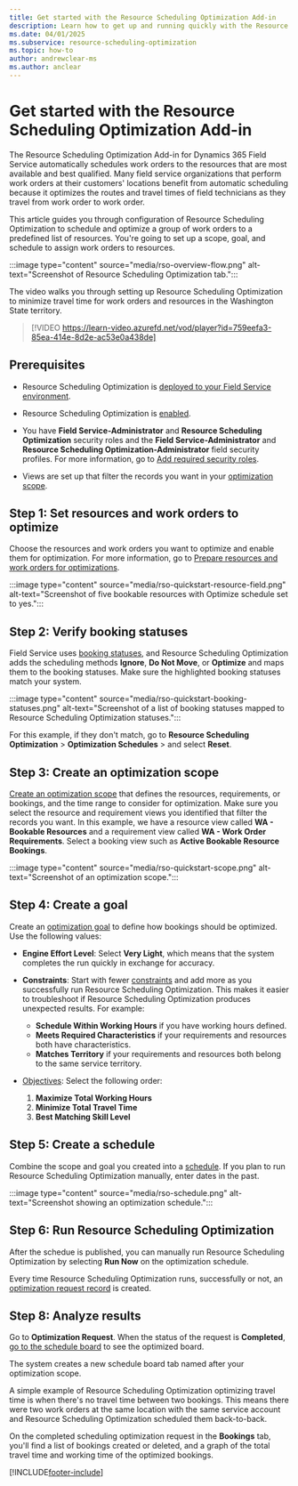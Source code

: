 ```yaml
---
title: Get started with the Resource Scheduling Optimization Add-in
description: Learn how to get up and running quickly with the Resource Scheduling Optimization Add-in for Field Service.
ms.date: 04/01/2025
ms.subservice: resource-scheduling-optimization
ms.topic: how-to
author: andrewclear-ms
ms.author: anclear
---
```


# Get started with the Resource Scheduling Optimization Add-in

The Resource Scheduling Optimization Add-in for Dynamics 365 Field Service automatically schedules work orders to the resources that are most available and best qualified. Many field service organizations that perform work orders at their customers' locations benefit from automatic scheduling because it optimizes the routes and travel times of field technicians as they travel from work order to work order.

This article guides you through configuration of Resource Scheduling Optimization to schedule and optimize a group of work orders to a predefined list of resources. You're going to set up a scope, goal, and schedule to assign work orders to resources.

:::image type="content" source="media/rso-overview-flow.png" alt-text="Screenshot of Resource Scheduling Optimization tab.":::

The video walks you through setting up Resource Scheduling Optimization to minimize travel time for work orders and resources in the Washington State territory.

> [!VIDEO https://learn-video.azurefd.net/vod/player?id=759eefa3-85ea-414e-8d2e-ac53e0a438de]

## Prerequisites

- Resource Scheduling Optimization is [deployed to your Field Service environment](rso-deployment.md).

- Resource Scheduling Optimization is [enabled](rso-configuration.md#enable-resource-scheduling-optimization).

- You have **Field Service-Administrator** and **Resource Scheduling Optimization** security roles and the **Field Service-Administrator** and **Resource Scheduling Optimization-Administrator** field security profiles. For more information, go to [Add required security roles](rso-configuration.md#add-required-security-roles-to-users-who-configure-and-run-resource-scheduling-optimization).

- Views are set up that filter the records you want in your [optimization scope](rso-optimization-scope.md).

## Step 1: Set resources and work orders to optimize

Choose the resources and work orders you want to optimize and enable them for optimization. For more information, go to [Prepare resources and work orders for optimizations](rso-configuration.md#prepare-resources-and-requirements-for-optimizations).  

:::image type="content" source="media/rso-quickstart-resource-field.png" alt-text="Screenshot of five bookable resources with Optimize schedule set to yes.":::

## Step 2: Verify booking statuses

Field Service uses [booking statuses](set-up-booking-statuses.md), and Resource Scheduling Optimization adds the scheduling methods **Ignore**, **Do Not Move**, or **Optimize** and maps them to the booking statuses. Make sure the highlighted booking statuses match your system.

:::image type="content" source="media/rso-quickstart-booking-statuses.png" alt-text="Screenshot of a list of booking statuses mapped to Resource Scheduling Optimization statuses.":::

For this example, if they don't match, go to **Resource Scheduling Optimization** > **Optimization Schedules** > and select **Reset**.

## Step 3: Create an optimization scope

[Create an optimization scope](rso-optimization-scope.md) that defines the resources, requirements, or bookings, and the time range to consider for optimization. Make sure you select the resource and requirement views you identified that filter the records you want. In this example, we have a resource view called **WA - Bookable Resources** and a requirement view called **WA - Work Order Requirements**. Select a booking view such as **Active Bookable Resource Bookings**.

:::image type="content" source="media/rso-quickstart-scope.png" alt-text="Screenshot of an optimization scope.":::

## Step 4: Create a goal

Create an [optimization goal](rso-optimization-goal.md) to define how bookings should be optimized. Use the following values:

- **Engine Effort Level**: Select **Very Light**, which means that the system completes the run quickly in exchange for accuracy.

- **Constraints**: Start with fewer [constraints](rso-optimization-goal.md#understand-constraints) and add more as you successfully run Resource Scheduling Optimization. This makes it easier to troubleshoot if Resource Scheduling Optimization produces unexpected results. For example:

  - **Schedule Within Working Hours** if you have working hours defined.
  - **Meets Required Characteristics** if your requirements and resources both have characteristics.
  - **Matches Territory** if your requirements and resources both belong to the same service territory.

- [Objectives](rso-optimization-goal.md#understand-objectives): Select the following order:

  1. **Maximize Total Working Hours**
  1. **Minimize Total Travel Time**
  1. **Best Matching Skill Level**

## Step 5: Create a schedule

Combine the scope and goal you created into a [schedule](rso-optimization-schedule.md). If you plan to run Resource Scheduling Optimization manually, enter dates in the past.

:::image type="content" source="media/rso-schedule.png" alt-text="Screenshot showing an optimization schedule.":::

## Step 6: Run Resource Scheduling Optimization

After the schedue is published, you can manually run Resource Scheduling Optimization by selecting **Run Now** on the optimization schedule.

Every time Resource Scheduling Optimization runs, successfully or not, an [optimization request record](rso-optimization-schedule.md#review-optimization-requests) is created.

## Step 8: Analyze results

Go to **Optimization Request**. When the status of the request is **Completed**, [go to the schedule board](work-with-schedule-board.md) to see the optimized board.

The system creates a new schedule board tab named after your optimization scope.

A simple example of Resource Scheduling Optimization optimizing travel time is when there's no travel time between two bookings. This means there were two work orders at the same location with the same service account and Resource Scheduling Optimization scheduled them back-to-back.

On the completed scheduling optimization request in the **Bookings** tab, you'll find a list of bookings created or deleted, and a graph of the total travel time and working time of the optimized bookings.

[!INCLUDE[footer-include](../includes/footer-banner.md)]
